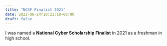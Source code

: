 ```yaml
---
title: "NCSF Finalist 2021"
date: 2022-06-24T10:21:18+08:00
draft: false
---
```


I was named a **National Cyber Scholarship Finalist** in 2021 as a freshman in high school.

